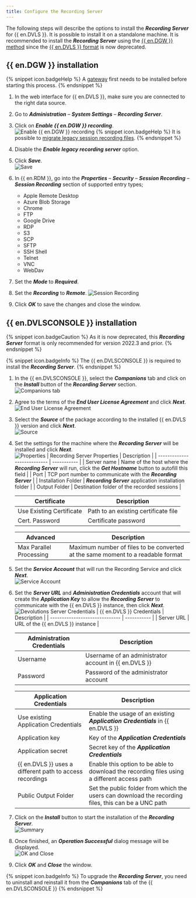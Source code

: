 ```yaml
---
title: Configure the Recording Server
---
```

The following steps will describe the options to install the ***Recording Server*** for {{ en.DVLS }}. It is possible to install it on a standalone machine. It is recommended to install the ***Recording Server*** using the [{{ en.DGW }} method](#devolutions-gateway-installation) since the [{{ en.DVLS }} format](#devolutions-server-console-installation) is now deprecated.

## {{ en.DGW }} installation
{% snippet icon.badgeHelp %}
A [gateway](https://docs.devolutions.net/server/dgw/server-configuration/) first needs to be installed before starting this process.
{% endsnippet %}  

1. In the web interface for {{ en.DVLS }}, make sure you are connected to the right data source.
1. Go to ***Administration*** – ***System Settings*** – ***Recording Server***.
1. Click on ***Enable {{ en.DGW }} recording***.  
![Enable {{ en.DGW }} recording](https://webdevolutions.azureedge.net/docs/en/kb/KB0130.png)
   {% snippet icon.badgeHelp %}
   It is possible to [migrate legacy session recording files](/kb/devolutions-powershell/devolutions-gateway/recording-server-migration-tool).
   {% endsnippet %}  

1. Disable the ***Enable legacy recording server*** option.
1. Click ***Save***.  
![Save](https://webdevolutions.azureedge.net/docs/en/kb/KB0131.png)
1. In {{ en.RDM }}, go into the ***Properties*** – ***Security*** – ***Session Recording*** – ***Session Recording*** section of supported entry types;
    * Apple Remote Desktop
    * Azure Blob Storage
    * Chrome
    * FTP
    * Google Drive
    * RDP
    * S3
    * SCP
    * SFTP
    * SSH Shell
    * Telnet
    * VNC
    * WebDav
1. Set the ***Mode*** to ***Required***.
1. Set the ***Recording*** to ***Remote***.
![Session Recording](https://webdevolutions.azureedge.net/docs/en/kb/KB0132.png)
1. Click ***OK*** to save the changes and close the window.

## {{ en.DVLSCONSOLE }} installation
{% snippet icon.badgeCaution %}
As it is now deprecated, this ***Recording Server*** format is only recommended for version 2022.3 and prior.
{% endsnippet %}  

{% snippet icon.badgeInfo %}
The {{ en.DVLSCONSOLE }} is required to install the ***Recording Server***.
{% endsnippet %}  

1. In the {{ en.DVLSCONSOLE }}, select the ***Companions*** tab and click on the ***Install*** button of the ***Recording Server*** section.  
![Companions tab](https://webdevolutions.azureedge.net/docs/en/kb/KB8014.png)

1. Agree to the terms of the ***End User License Agreement*** and click ***Next***.  
![End User License Agreement](https://webdevolutions.azureedge.net/docs/en/kb/KB8015.png)

1. Select the ***Source*** of the package according to the installed {{ en.DVLS }} version and click ***Next***.  
![Source](https://webdevolutions.azureedge.net/docs/en/kb/KB8016.png)

1. Set the settings for the machine where the ***Recording Server*** will be installed and click ***Next***.  
![Properties](https://webdevolutions.azureedge.net/docs/en/kb/KB8017.png)
   | Recording Server Properties | Description |
   | --------------------------- | ----------- |
   | Server name                 | Name of the host where the ***Recording Server*** will run, click the ***Get Hostname*** button to autofill this field |
   | Port                        | TCP port number to communicate with the ***Recording Server*** |
   | Installation Folder         | ***Recording Server*** application installation folder |
   | Output Folder               | Destination folder of the recorded sessions |

   | Certificate              | Description |
   | ------------------------ | ----------- |
   | Use Existing Certificate | Path to an existing certificate file |
   | Cert. Password           | Certificate password |

   | Advanced                | Description |
   | ----------------------- | ----------- |
   | Max Parallel Processing | Maximum number of files to be converted at the same moment to a readable format |

5. Set the ***Service Account*** that will run the Recording Service and click ***Next***.  
![Service Account](https://webdevolutions.azureedge.net/docs/en/kb/KB8018.png)

6. Set the ***Server URL*** and ***Administration Credentials*** account that will create the ***Application Key*** to allow the ***Recording Server*** to communicate with the {{ en.DVLS }} instance, then click ***Next***.  
![Devolutions Server Credentials](https://webdevolutions.azureedge.net/docs/en/kb/KB8019.png)
   | {{ en.DVLS }} Credentials | Description |
   | ------------------------------ | ----------- |
   | Server URL                     | URL of the {{ en.DVLS }} instance |

   | Administration Credentials | Description |
   | -------------------------- | ----------- |
   | Username                   | Username of an administrator account in {{ en.DVLS }} |
   | Password                   | Password of the administrator account |

   | Application Credentials                                       | Description |
   | ------------------------------------------------------------- | ----------- |
   | Use existing Application Credentials                          | Enable the usage of an existing ***Application Credentials*** in {{ en.DVLS }} |
   | Application key                                               | Key of the ***Application Credentials*** |
   | Application secret                                            | Secret key of the ***Application Credentials*** |
   | {{ en.DVLS }} uses a different path to access recordings | Enable this option to be able to download the recording files using a different access path |
   | Public Output Folder                                          | Set the public folder from which the users can download the recording files, this can be a UNC path |

7. Click on the ***Install*** button to start the installation of the ***Recording Server***.  
![Summary](https://webdevolutions.azureedge.net/docs/en/kb/KB8020.png)

1. Once finished, an ***Operation Successful*** dialog message will be displayed.  
![OK and Close](https://webdevolutions.azureedge.net/docs/en/kb/KB8021.png)

1. Click ***OK*** and ***Close*** the window.

{% snippet icon.badgeInfo %}
To upgrade the ***Recording Server***, you need to uninstall and reinstall it from the ***Companions*** tab of the {{ en.DVLSCONSOLE }}
{% endsnippet %}